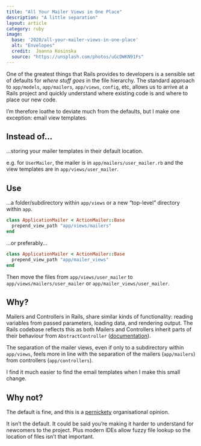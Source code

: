 ```yaml
---
title: "All Your Mailer Views in One Place"
description: "A little separation"
layout: article
category: ruby
image:
  base: '2020/all-your-mailer-views-in-one-place'
  alt: "Envelopes"
  credit:  Joanna Kosinska
  source: "https://unsplash.com/photos/uGcDWKN91Fs"
---
```


One of the greatest things that Rails provides to developers is a sensible set of defaults for _where stuff goes_ in the file hierarchy. The standard approach to `app/models`, `app/mailers`, `app/views`, `config`, etc,  allows us to arrive at a Rails project and quickly understand where existing code is and where to place our new code.

I’m therefore loathe to deviate much from the defaults, but I make one exception: email view templates.


## Instead of...

...storing your mailer templates in their default location.

e.g. for `UserMailer`, the mailer is in `app/mailers/user_mailer.rb` and the view templates are in `app/views/user_mailer`.


## Use

...a folder/subdirectory within `app/views` or a new “top-level” directory within `app`.

```ruby
class ApplicationMailer < ActionMailer::Base
  prepend_view_path "app/views/mailers"
end
```

...or preferably...

```ruby
class ApplicationMailer < ActionMailer::Base
  prepend_view_path "app/mailer_views"
end
```

Then move the files from `app/views/user_mailer` to `app/views/mailers/user_mailer` or `app/mailer_views/user_mailer`.


## Why?

Mailers and Controllers in Rails, share similar kinds of functionality: reading variables from passed parameters, loading data, and rendering output. The Rails codebase reflects this as both Mailers and Controllers inherit parts of their behaviour from `AbstractController` ([documentation](https://api.rubyonrails.org/classes/AbstractController/Base.html)).

The separation of the mailer views, even if only to a subdirectory within `app/views`, feels more in line with the separation of the mailers (`app/mailers`) from controllers (`app/controllers`).

I find it much easier to find the email templates when I make this small change.


## Why not?

The default is fine, and this is a [pernickety](https://www.collinsdictionary.com/dictionary/english/pernickety) organisational opinion.

It isn’t the default. It could be said you’re making it harder to understand for newcomers to the project. Plus modern IDEs allow fuzzy file lookup so the location of files isn’t that important.
